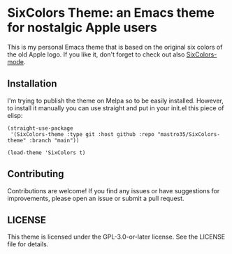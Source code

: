 # SixColors Theme: an Emacs theme for nostalgic Apple users

This is my personal Emacs theme that is based on the original six colors of the old Apple logo.
If you like it, don't forget to check out also [SixColors-mode](https://github.com/mastro35/sixcolors-mode).

## Installation

I'm trying to publish the theme on Melpa so to be easily installed. 
However, to install it manually you can use straight and put in your init.el this piece of elisp:

```elisp
(straight-use-package 
 '(SixColors-theme :type git :host github :repo "mastro35/SixColors-theme" :branch "main"))

(load-theme 'SixColors t)
```

## Contributing

Contributions are welcome! If you find any issues or have suggestions for improvements, please open an issue or submit a pull request.

## LICENSE

This theme is licensed under the GPL-3.0-or-later license. See the LICENSE file for details.
